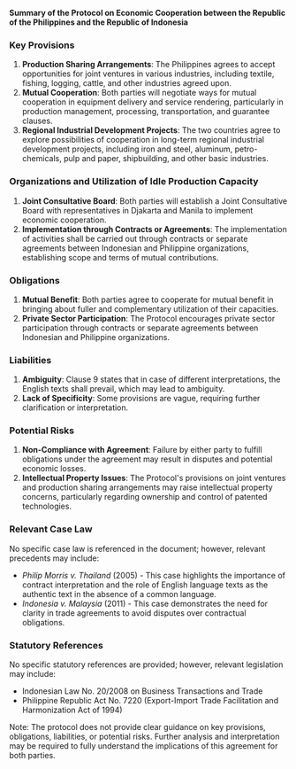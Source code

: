 **Summary of the Protocol on Economic Cooperation between the Republic of the Philippines and the Republic of Indonesia**

### **Key Provisions**

1. **Production Sharing Arrangements**: The Philippines agrees to accept opportunities for joint ventures in various industries, including textile, fishing, logging, cattle, and other industries agreed upon.
2. **Mutual Cooperation**: Both parties will negotiate ways for mutual cooperation in equipment delivery and service rendering, particularly in production management, processing, transportation, and guarantee clauses.
3. **Regional Industrial Development Projects**: The two countries agree to explore possibilities of cooperation in long-term regional industrial development projects, including iron and steel, aluminum, petro-chemicals, pulp and paper, shipbuilding, and other basic industries.

### **Organizations and Utilization of Idle Production Capacity**

1. **Joint Consultative Board**: Both parties will establish a Joint Consultative Board with representatives in Djakarta and Manila to implement economic cooperation.
2. **Implementation through Contracts or Agreements**: The implementation of activities shall be carried out through contracts or separate agreements between Indonesian and Philippine organizations, establishing scope and terms of mutual contributions.

### **Obligations**

1. **Mutual Benefit**: Both parties agree to cooperate for mutual benefit in bringing about fuller and complementary utilization of their capacities.
2. **Private Sector Participation**: The Protocol encourages private sector participation through contracts or separate agreements between Indonesian and Philippine organizations.

### **Liabilities**

1. **Ambiguity**: Clause 9 states that in case of different interpretations, the English texts shall prevail, which may lead to ambiguity.
2. **Lack of Specificity**: Some provisions are vague, requiring further clarification or interpretation.

### **Potential Risks**

1. **Non-Compliance with Agreement**: Failure by either party to fulfill obligations under the agreement may result in disputes and potential economic losses.
2. **Intellectual Property Issues**: The Protocol's provisions on joint ventures and production sharing arrangements may raise intellectual property concerns, particularly regarding ownership and control of patented technologies.

### **Relevant Case Law**

No specific case law is referenced in the document; however, relevant precedents may include:

* _Philip Morris v. Thailand_ (2005) - This case highlights the importance of contract interpretation and the role of English language texts as the authentic text in the absence of a common language.
* _Indonesia v. Malaysia_ (2011) - This case demonstrates the need for clarity in trade agreements to avoid disputes over contractual obligations.

### **Statutory References**

No specific statutory references are provided; however, relevant legislation may include:

* Indonesian Law No. 20/2008 on Business Transactions and Trade
* Philippine Republic Act No. 7220 (Export-Import Trade Facilitation and Harmonization Act of 1994)

Note: The protocol does not provide clear guidance on key provisions, obligations, liabilities, or potential risks. Further analysis and interpretation may be required to fully understand the implications of this agreement for both parties.